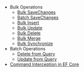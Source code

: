 - Bulk Operations
   - [Bulk SaveChanges](bulk-savechanges.md)
   - [Batch SaveChanges](batch-savechanges.md)
   - [Bulk Insert](bulk-insert.md)
   - [Bulk Update](bulk-update.md)
   - [Bulk Delete](bulk-delete.md)
   - [Bulk Merge](bulk-merge.md)
   - [Bulk Synchronize](bulk-synchronize.md)
- Batch Operations
   - [Delete from Query](delete-from-query.md)
   - [Update from Query](update-from-query.md)
- [Command Interception in EF Core](command-interception-in-ef-core.md)
